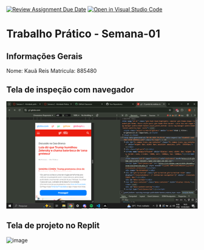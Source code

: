 [![Review Assignment Due Date](https://classroom.github.com/assets/deadline-readme-button-22041afd0340ce965d47ae6ef1cefeee28c7c493a6346c4f15d667ab976d596c.svg)](https://classroom.github.com/a/Ue6hVgM5)
[![Open in Visual Studio Code](https://classroom.github.com/assets/open-in-vscode-2e0aaae1b6195c2367325f4f02e2d04e9abb55f0b24a779b69b11b9e10269abc.svg)](https://classroom.github.com/online_ide?assignment_repo_id=18474861&assignment_repo_type=AssignmentRepo)
# Trabalho Prático - Semana-01

## Informações Gerais
Nome: Kauã Reis
Matricula: 885480

## Tela de inspeção com navegador
![alt text](image.png)

## Tela de projeto no Replit

![image](https://github.com/user-attachments/assets/15906dfc-1ad5-4c9c-9fc5-9990a817a724)

